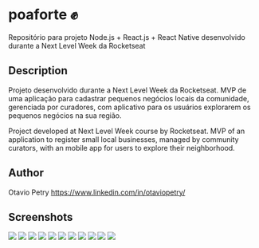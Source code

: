 # poaforte ✊
Repositório para projeto Node.js + React.js + React Native desenvolvido durante a Next Level Week da Rocketseat 

## Description

Projeto desenvolvido durante a Next Level Week da Rocketseat. 
MVP de uma aplicação para cadastrar pequenos negócios locais da comunidade, gerenciada por curadores, com aplicativo para os usuários explorarem os pequenos negócios na sua região.

Project developed at Next Level Week course by Rocketseat.
MVP of an application to register small local businesses, managed by community curators, with an mobile app for users to explore their neighborhood.

## Author

Otavio Petry
https://www.linkedin.com/in/otaviopetry/

## Screenshots

![](images/web-home.png)
![](images/cadastro-01.png)
![](images/cadastro-02.png)
![](images/cadastro-03.png)
![](images/cadastro-03-b.png)
![](images/mobile-home.jpg)
![](images/mobile-map-food.jpg)
![](images/mobile-map-other.jpg)
![](images/mobile-map-services.jpg)
![](images/mobile-details-01.jpg)
![](images/mobile-details-02.jpg)


